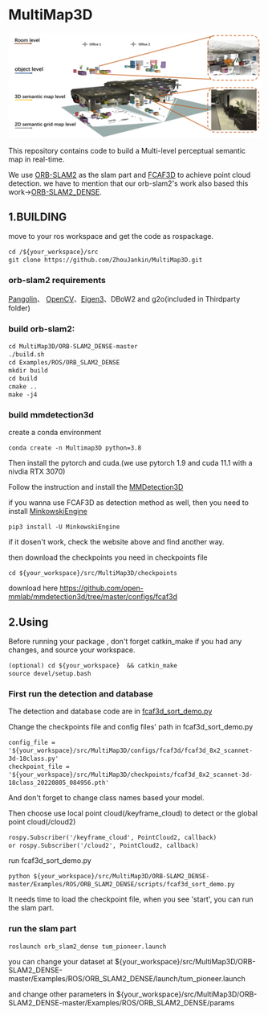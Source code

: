 # MultiMap3D

![avatar](pics/Multi-map.png)

This repository contains code to build a Multi-level perceptual semantic map in real-time.

 We use [ORB-SLAM2](https://github.com/raulmur/ORB_SLAM2) as the slam part and [FCAF3D](https://github.com/SamsungLabs/fcaf3d) to achieve point cloud detection. we have to mention that our orb-slam2's work also based this work->[ORB-SLAM2_DENSE](https://github.com/IATBOMSW/ORB-SLAM2_DENSE).



## 1.BUILDING

move to your ros workspace and get the code as rospackage.

```shell
cd /${your_workspace}/src
git clone https://github.com/ZhouJankin/MultiMap3D.git
```

### orb-slam2 requirements

[Pangolin](https://github.com/stevenlovegrove/Pangolin)、 [OpenCV](http://opencv.org)、[Eigen3](http://eigen.tuxfamily.org)、DBoW2 and g2o(included in Thirdparty folder)

### build orb-slam2:

```shell
cd MultiMap3D/ORB-SLAM2_DENSE-master
./build.sh
cd Examples/ROS/ORB_SLAM2_DENSE
mkdir build
cd build
cmake ..
make -j4
```

### build mmdetection3d

create a conda environment

```shell
conda create -n Multimap3D python=3.8

```

Then install the pytorch and cuda.(we use pytorch 1.9 and cuda 11.1 with a nivdia RTX 3070)

Follow the instruction and install the [MMDetection3D](https://github.com/open-mmlab/mmdetection3d)

if you wanna use FCAF3D as detection method as well, then you need to install [MinkowskiEngine](https://nvidia.github.io/MinkowskiEngine/quick_start.html)

```shell
pip3 install -U MinkowskiEngine

```

if it dosen't work, check the website above and find another way.

then download the checkpoints you need in checkpoints file

```shell
cd ${your_workspace}/src/MultiMap3D/checkpoints
```

download here <https://github.com/open-mmlab/mmdetection3d/tree/master/configs/fcaf3d>

## 2.Using

Before running your package , don't forget catkin_make if you had any changes, and source your workspace.

```shell
(optional) cd ${your_workspace}  && catkin_make
source devel/setup.bash
```

### First run the detection and database

The detection and database code are in [fcaf3d_sort_demo.py](https://github.com/ZhouJankin/MultiMap3D/blob/main/ORB-SLAM2_DENSE-master/Examples/ROS/ORB_SLAM2_DENSE/scripts/fcaf3d_sort_demo.py)

Change the checkpoints file and config files' path in fcaf3d_sort_demo.py

```pytho
config_file = '${your_workspace}/src/MultiMap3D/configs/fcaf3d/fcaf3d_8x2_scannet-3d-18class.py'
checkpoint_file = '${your_workspace}/src/MultiMap3D/checkpoints/fcaf3d_8x2_scannet-3d-18class_20220805_084956.pth'

```

And don't forget to change class names based your model.

Then choose use local point cloud(/keyframe_cloud) to detect or the global point cloud(/cloud2)

```pyth
rospy.Subscriber('/keyframe_cloud', PointCloud2, callback)
or rospy.Subscriber('/cloud2', PointCloud2, callback)
```

run fcaf3d_sort_demo.py

```shell
python ${your_workspace}/src/MultiMap3D/ORB-SLAM2_DENSE-master/Examples/ROS/ORB_SLAM2_DENSE/scripts/fcaf3d_sort_demo.py
```

It needs time to load the checkpoint file, when you see 'start', you can run the slam part.

### run the slam part

```shell
roslaunch orb_slam2_dense tum_pioneer.launch
```

you can change your dataset at ${your_workspace}/src/MultiMap3D/ORB-SLAM2_DENSE-master/Examples/ROS/ORB_SLAM2_DENSE/launch/tum_pioneer.launch

and change  other parameters in ${your_workspace}/src/MultiMap3D/ORB-SLAM2_DENSE-master/Examples/ROS/ORB_SLAM2_DENSE/params

